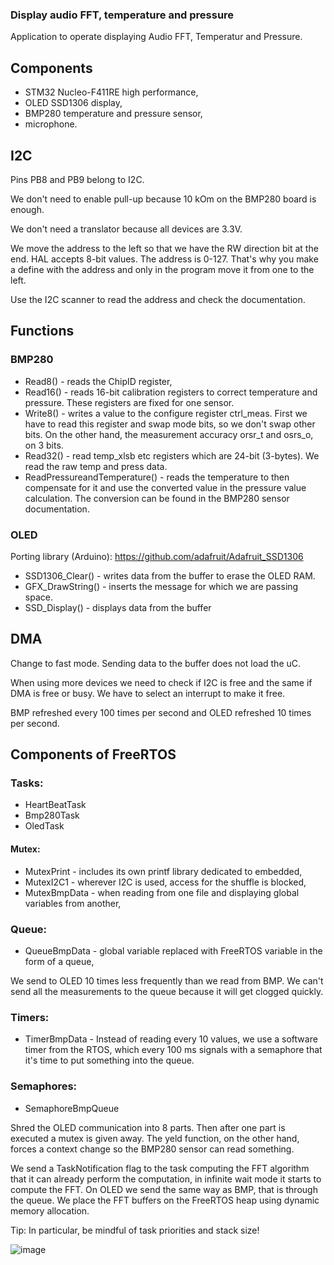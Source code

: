 ### Display audio FFT, temperature and pressure

Application to operate displaying Audio FFT, Temperatur and Pressure.

## Components

- STM32 Nucleo-F411RE high performance,
- OLED SSD1306 display, 
- BMP280 temperature and pressure sensor,
- microphone.

## I2C

Pins PB8 and PB9 belong to I2C.

We don't need to enable pull-up because 10 kOm on the BMP280 board is enough.

We don't need a translator because all devices are 3.3V.

We move the address to the left so that we have the RW direction bit at the end. HAL accepts 8-bit values. The address is 0-127. That's why you make a define with the address and only in the program move it from one to the left.

Use the I2C scanner to read the address and check the documentation.

## Functions

### BMP280

- Read8() - reads the ChipID register,
- Read16() - reads 16-bit calibration registers to correct temperature and pressure. These registers are fixed for one sensor. 
- Write8() - writes a value to the configure register ctrl_meas. First we have to read this register and swap mode bits, so we don't swap other bits.  On the other hand, the measurement accuracy orsr_t and osrs_o, on 3 bits.
- Read32() - read temp_xlsb etc registers which are 24-bit (3-bytes). We read the raw temp and press data.
- ReadPressureandTemperature() - reads the temperature to then compensate for it and use the converted value in the pressure value calculation. The conversion can be found in the BMP280 sensor documentation.

### OLED

Porting library (Arduino): https://github.com/adafruit/Adafruit_SSD1306

- SSD1306_Clear() - writes data from the buffer to erase the OLED RAM.
- GFX_DrawString() - inserts the message for which we are passing space.
- SSD_Display() - displays data from the buffer

## DMA

Change to fast mode. Sending data to the buffer does not load the uC.

When using more devices we need to check if I2C is free and the same if DMA is free or busy. We have to select an interrupt to make it free. 

BMP refreshed every 100 times per second and OLED refreshed 10 times per second.

## Components of FreeRTOS

### Tasks:

- HeartBeatTask
- Bmp280Task
- OledTask

#### Mutex:
- MutexPrint - includes its own printf library dedicated to embedded,
- MutexI2C1 - wherever I2C is used, access for the shuffle is blocked,
- MutexBmpData - when reading from one file and displaying global variables from another,

### Queue:

- QueueBmpData - global variable replaced with FreeRTOS variable in the form of a queue,

We send to OLED 10 times less frequently than we read from BMP. We can't send all the measurements to the queue because it will get clogged quickly.

### Timers:

- TimerBmpData - Instead of reading every 10 values, we use a software timer from the RTOS, which every 100 ms signals with a semaphore that it's time to put something into the queue. 

### Semaphores:

- SemaphoreBmpQueue

Shred the OLED communication into 8 parts. Then after one part is executed a mutex is given away. The yeld function, on the other hand, forces a context change so the BMP280 sensor can read something. 

We send a TaskNotification flag to the task computing the FFT algorithm that it can already perform the computation, in infinite wait mode it starts to compute the FFT. On OLED we send the same way as BMP, that is through the queue. We place the FFT buffers on the FreeRTOS heap using dynamic memory allocation. 

Tip: In particular, be mindful of task priorities and stack size!

![image](https://user-images.githubusercontent.com/37025393/127037106-6e92771e-2723-4a26-83c7-1a7f3cefc77c.png)

